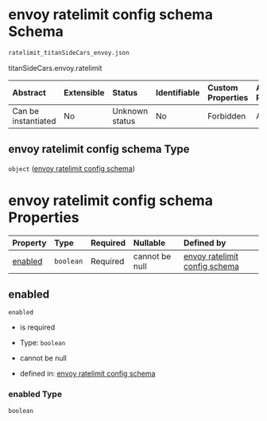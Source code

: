 # envoy ratelimit config schema Schema

```txt
ratelimit_titanSideCars_envoy.json
```

titanSideCars.envoy.ratelimit

| Abstract            | Extensible | Status         | Identifiable | Custom Properties | Additional Properties | Access Restrictions | Defined In                                                                                               |
| :------------------ | :--------- | :------------- | :----------- | :---------------- | :-------------------- | :------------------ | :------------------------------------------------------------------------------------------------------- |
| Can be instantiated | No         | Unknown status | No           | Forbidden         | Allowed               | none                | [ratelimit\_titanSideCars\_envoy.json](../out/ratelimit_titanSideCars_envoy.json "open original schema") |

## envoy ratelimit config schema Type

`object` ([envoy ratelimit config schema](ratelimit_titansidecars_envoy.md))

# envoy ratelimit config schema Properties

| Property            | Type      | Required | Nullable       | Defined by                                                                                                                                    |
| :------------------ | :-------- | :------- | :------------- | :-------------------------------------------------------------------------------------------------------------------------------------------- |
| [enabled](#enabled) | `boolean` | Required | cannot be null | [envoy ratelimit config schema](ratelimit_titansidecars_envoy-properties-enabled.md "ratelimit_titanSideCars_envoy.json#/properties/enabled") |

## enabled



`enabled`

* is required

* Type: `boolean`

* cannot be null

* defined in: [envoy ratelimit config schema](ratelimit_titansidecars_envoy-properties-enabled.md "ratelimit_titanSideCars_envoy.json#/properties/enabled")

### enabled Type

`boolean`
